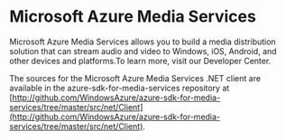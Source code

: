 # Microsoft Azure Media Services #
Microsoft Azure Media Services allows you to build a media distribution solution that can stream audio and video to Windows, iOS, Android, and other devices and platforms.To learn more, visit our Developer Center.

The sources for the Microsoft Azure Media Services .NET client are available in the azure-sdk-for-media-services repository at [http://github.com/WindowsAzure/azure-sdk-for-media-services/tree/master/src/net/Client](http://github.com/WindowsAzure/azure-sdk-for-media-services/tree/master/src/net/Client).